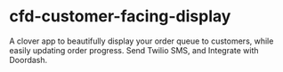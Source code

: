 # cfd-customer-facing-display
A clover app to beautifully display your order queue to customers, while easily updating order progress. Send Twilio SMS, and Integrate with Doordash.
